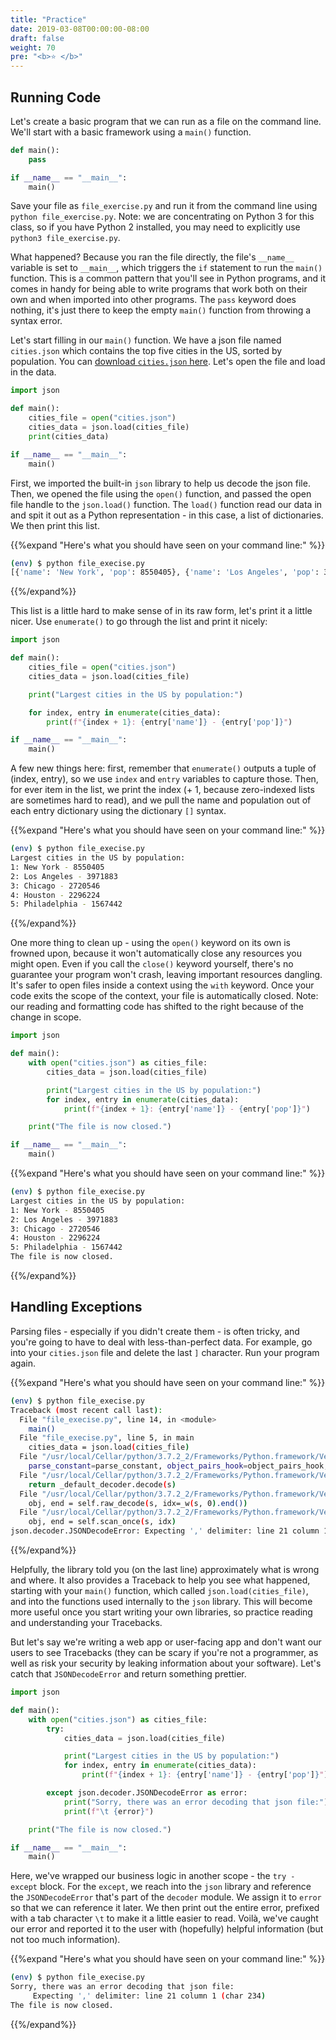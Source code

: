 ```yaml
---
title: "Practice"
date: 2019-03-08T00:00:00-08:00
draft: false
weight: 70
pre: "<b>⭐️ </b>"
---
```


## Running Code

Let's create a basic program that we can run as a file on the command line. We'll start with a basic framework using a `main()` function.

```python
def main():
    pass

if __name__ == "__main__":
    main()
```

Save your file as `file_exercise.py` and run it from the command line using `python file_exercise.py`. Note: we are concentrating on Python 3 for this class, so if you have Python 2 installed, you may need to explicitly use `python3 file_exercise.py`.

What happened? Because you ran the file directly, the file's `__name__` variable is set to `__main__`, which triggers the `if` statement to run the `main()` function. This is a common pattern that you'll see in Python programs, and it comes in handy for being able to write programs that work both on their own and when imported into other programs. The `pass` keyword does nothing, it's just there to keep the empty `main()` function from throwing a syntax error.

Let's start filling in our `main()` function. We have a json file named `cities.json` which contains the top five cities in the US, sorted by population. You can [download `cities.json` here](/code/cities.json). Let's open the file and load in the data.

```python
import json

def main():
    cities_file = open("cities.json")
    cities_data = json.load(cities_file)
    print(cities_data)

if __name__ == "__main__":
    main()
```

First, we imported the built-in `json` library to help us decode the json file. Then, we opened the file using the `open()` function, and passed the open file handle to the `json.load()` function. The `load()` function read our data in and spit it out as a Python representation - in this case, a list of dictionaries. We then print this list.

{{%expand "Here's what you should have seen on your command line:" %}}

```bash
(env) $ python file_execise.py
[{'name': 'New York', 'pop': 8550405}, {'name': 'Los Angeles', 'pop': 3971883}, {'name': 'Chicago', 'pop': 2720546}, {'name': 'Houston', 'pop': 2296224}, {'name': 'Philadelphia', 'pop': 1567442}]
```

{{%/expand%}}

This list is a little hard to make sense of in its raw form, let's print it a little nicer. Use `enumerate()` to go through the list and print it nicely:

```python
import json

def main():
    cities_file = open("cities.json")
    cities_data = json.load(cities_file)

    print("Largest cities in the US by population:")

    for index, entry in enumerate(cities_data):
        print(f"{index + 1}: {entry['name']} - {entry['pop']}")

if __name__ == "__main__":
    main()
```

A few new things here: first, remember that `enumerate()` outputs a tuple of (index, entry), so we use `index` and `entry` variables to capture those. Then, for ever item in the list, we print the index (+ 1, because zero-indexed lists are sometimes hard to read), and we pull the name and population out of each entry dictionary using the dictionary `[]` syntax.

{{%expand "Here's what you should have seen on your command line:" %}}

```bash
(env) $ python file_execise.py
Largest cities in the US by population:
1: New York - 8550405
2: Los Angeles - 3971883
3: Chicago - 2720546
4: Houston - 2296224
5: Philadelphia - 1567442
```

{{%/expand%}}

One more thing to clean up - using the `open()` keyword on its own is frowned upon, because it won't automatically close any resources you might open. Even if you call the `close()` keyword yourself, there's no guarantee your program won't crash, leaving important resources dangling. It's safer to open files inside a context using the `with` keyword. Once your code exits the scope of the context, your file is automatically closed. Note: our reading and formatting code has shifted to the right because of the change in scope.

```python
import json

def main():
    with open("cities.json") as cities_file:
        cities_data = json.load(cities_file)

        print("Largest cities in the US by population:")
        for index, entry in enumerate(cities_data):
            print(f"{index + 1}: {entry['name']} - {entry['pop']}")

    print("The file is now closed.")

if __name__ == "__main__":
    main()
```

{{%expand "Here's what you should have seen on your command line:" %}}

```bash
(env) $ python file_execise.py
Largest cities in the US by population:
1: New York - 8550405
2: Los Angeles - 3971883
3: Chicago - 2720546
4: Houston - 2296224
5: Philadelphia - 1567442
The file is now closed.
```

{{%/expand%}}

## Handling Exceptions

Parsing files - especially if you didn't create them - is often tricky, and you're going to have to deal with less-than-perfect data. For example, go into your `cities.json` file and delete the last `]` character. Run your program again.

{{%expand "Here's what you should have seen on your command line:" %}}

```bash
(env) $ python file_execise.py
Traceback (most recent call last):
  File "file_execise.py", line 14, in <module>
    main()
  File "file_execise.py", line 5, in main
    cities_data = json.load(cities_file)
  File "/usr/local/Cellar/python/3.7.2_2/Frameworks/Python.framework/Versions/3.7/lib/python3.7/json/__init__.py", line 296, in load
    parse_constant=parse_constant, object_pairs_hook=object_pairs_hook, **kw)
  File "/usr/local/Cellar/python/3.7.2_2/Frameworks/Python.framework/Versions/3.7/lib/python3.7/json/__init__.py", line 348, in loads
    return _default_decoder.decode(s)
  File "/usr/local/Cellar/python/3.7.2_2/Frameworks/Python.framework/Versions/3.7/lib/python3.7/json/decoder.py", line 337, in decode
    obj, end = self.raw_decode(s, idx=_w(s, 0).end())
  File "/usr/local/Cellar/python/3.7.2_2/Frameworks/Python.framework/Versions/3.7/lib/python3.7/json/decoder.py", line 353, in raw_decode
    obj, end = self.scan_once(s, idx)
json.decoder.JSONDecodeError: Expecting ',' delimiter: line 21 column 1 (char 234)
```

{{%/expand%}}

Helpfully, the library told you (on the last line) approximately what is wrong and where. It also provides a Traceback to help you see what happened, starting with your `main()` function, which called `json.load(cities_file)`, and into the functions used internally to the `json` library. This will become more useful once you start writing your own libraries, so practice reading and understanding your Tracebacks.

But let's say we're writing a web app or user-facing app and don't want our users to see Tracebacks (they can be scary if you're not a programmer, as well as risk your security by leaking information about your software). Let's catch that `JSONDecodeError` and return something prettier.

```python
import json

def main():
    with open("cities.json") as cities_file:
        try:
            cities_data = json.load(cities_file)

            print("Largest cities in the US by population:")
            for index, entry in enumerate(cities_data):
                print(f"{index + 1}: {entry['name']} - {entry['pop']}")

        except json.decoder.JSONDecodeError as error:
            print("Sorry, there was an error decoding that json file:")
            print(f"\t {error}")

    print("The file is now closed.")

if __name__ == "__main__":
    main()
```

Here, we've wrapped our business logic in another scope - the `try - except` block. For the `except`, we reach into the `json` library and reference the `JSONDecodeError` that's part of the `decoder` module. We assign it to `error` so that we can reference it later. We then print out the entire error, prefixed with a tab character `\t` to make it a little easier to read. Voilà, we've caught our error and reported it to the user with (hopefully) helpful information (but not too much information).

{{%expand "Here's what you should have seen on your command line:" %}}

```bash
(env) $ python file_execise.py
Sorry, there was an error decoding that json file:
	 Expecting ',' delimiter: line 21 column 1 (char 234)
The file is now closed.
```

{{%/expand%}}